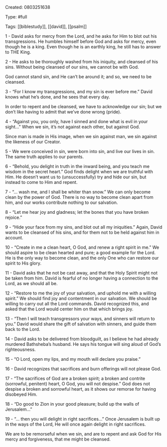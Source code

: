 Created: 0803251638

Type: #full

Tags: [[biblestudy]], [[david]], [[psalm]]


1 - David asks for mercy from the Lord, and he asks for Him to blot out his transgressions. He humbles himself before God and asks for mercy, even though he is a king. Even though he is an earthly king, he still has to answer to THE King. 

2 - He asks to be thoroughly washed from his iniquity, and cleansed of his sins. Without being cleansed of our sins, we cannot be with God. 

God cannot stand sin, and He can’t be around it; and so, we need to be cleansed. 

3 - “For I know my transgressions, and my sin is ever before me.” David knows what he’s done, and he sees that every day.

In order to repent and be cleansed, we have to acknowledge our sin; but we don’t like having to admit that we’ve done wrong (pride).

4 - “Against you, you only, have I sinned and done what is evil in your sight…” When we sin, it’s not against each other, but against God.

Since man is made in His image, when we sin against man, we sin against the likeness of our Creator.

5 - We were conceived in sin, were born into sin, and live our lives in sin. The same truth applies to our parents. 

6 - “Behold, you delight in truth in the inward being, and you teach me wisdom in the secret heart.” God finds delight when we are truthful with Him. He doesn’t want us to (unsuccessfully) try and hide our sin, but instead to come to Him and repent.

7 - “… wash me, and I shall be whiter than snow.” We can only become clean by the power of God. There is no way to become clean apart from him, and our works contribute nothing to our salvation.

8 - “Let me hear joy and gladness; let the bones that you have broken rejoice.”

9 - “Hide your face from my sins, and blot out all my iniquities.” Again, David wants to be cleansed of his sins, and for them not to be held against him in account.

10 - “Create in me a clean heart, O God, and renew a right spirit in me.” We should aspire to be clean hearted and pure; a good example for the Lord. He is the only way to become clean, and the only One who can restore our spirit to His glory.

11 - David asks that he not be cast away, and that the Holy Spirit might not be taken from him. David is fearful of no longer having a connection to the Lord, as we should all be. 

12 - “Restore to me the joy of your salvation, and uphold me with a willing spirit.” We should find joy and contentment in our salvation. We should be willing to carry out all the Lord commands. David recognized this, and asked that the Lord would center him on that which brings joy.

13 - “Then I will teach transgressors your ways, and sinners will return to you.” David would share the gift of salvation with sinners, and guide them back to the Lord.

14 - David asks to be delivered from bloodguilt, as I believe he had already murdered Bathsheba’s husband. He says his tongue will sing aloud of God’s righteousness.

15 - “O Lord, open my lips, and my mouth will declare you praise.”

16 - David recognizes that sacrifices and burn offerings will not please God.

17 - “The sacrifices of God are a broken spirit; a broken and contrite (sorrowful, penitent) heart, O God, you will not despise.” God does not despise a broken and sorrowful heart, as it shows our remorse for having disobeyed Him.

18 - “Do good to Zion in your good pleasure; build up the walls of Jerusalem…”

19 - “… then you will delight in right sacrifices…” Once Jerusalem is built up in the ways of the Lord, He will once again delight in right sacrifices. 

We are to be remorseful when we sin, and are to repent and ask God for His mercy and forgiveness, that me might be cleansed.